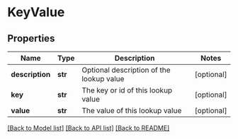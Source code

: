 # KeyValue

## Properties
Name | Type | Description | Notes
------------ | ------------- | ------------- | -------------
**description** | **str** | Optional description of the lookup value | [optional] 
**key** | **str** | The key or id of this lookup value | [optional] 
**value** | **str** | The value of this lookup value | [optional] 

[[Back to Model list]](../README.md#documentation-for-models) [[Back to API list]](../README.md#documentation-for-api-endpoints) [[Back to README]](../README.md)


